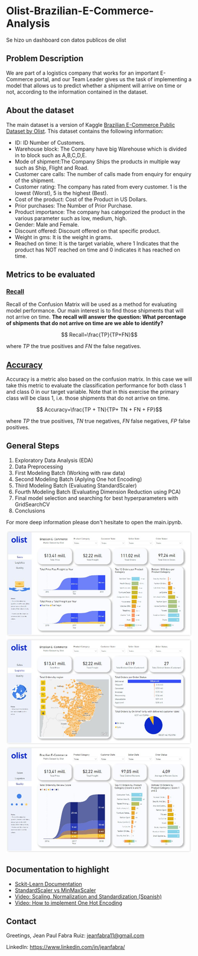 # Olist-Brazilian-E-Commerce-Analysis
Se hizo un dashboard con datos publicos de olist

## Problem Description
We are part of a logistics company that works for an important E-Commerce portal, and our Team Leader gives us the task of implementing a model that allows us to predict
whether a shipment will arrive on time or not, according to the 
information contained in the dataset.

## About the dataset

The main dataset is a version of Kaggle [Brazilian E-Commerce Public Dataset by Olist](https://www.kaggle.com/datasets/olistbr/brazilian-ecommerce). This dataset contains the following information:

* ID: ID Number of Customers.
* Warehouse block: The Company have big Warehouse which is divided in to block such as A,B,C,D,E.
* Mode of shipment:The Company Ships the products in multiple way such as Ship, Flight and Road.
* Customer care calls: The number of calls made from enquiry for enquiry of the shipment.
* Customer rating: The company has rated from every customer. 1 is the lowest (Worst), 5 is the highest (Best).
* Cost of the product: Cost of the Product in US Dollars.
* Prior purchases: The Number of Prior Purchase.
* Product importance: The company has categorized the product in the various parameter such as low, medium, high.
* Gender: Male and Female.
* Discount offered: Discount offered on that specific product.
* Weight in gms: It is the weight in grams.
* Reached on time: It is the target variable, where 1 Indicates that the product has NOT reached on time and 0 indicates it has reached on time.

## Metrics to be evaluated

### [Recall](https://scikit-learn.org/stable/modules/generated/sklearn.metrics.recall_score.html)

Recall of the Confusion Matrix will be used as a method for evaluating model performance. Our main interest is to find those shipments that will not arrive on time. **The recall will answer the question: 
What percentage of shipments that do not arrive on time are we able to identify?**

$$ Recall=\frac{TP}{TP+FN}$$

where $TP$ the true positives and $FN$ the false negatives.

## [Accuracy](https://scikit-learn.org/stable/modules/generated/sklearn.metrics.accuracy_score.html)

Accuracy is a metric also based on the confusion matrix. In this case we will take this metric to evaluate the classification performance for both class 1 and class
0 in our target variable. Note that in this exercise the primary class will be class 1, i.e. those shipments that do not arrive on time.

$$ Accuracy=\frac{TP + TN}{TP+ TN + FN + FP}$$

where $TP$ the true positives, $TN$ true negatives, $FN$ false negatives, $FP$ false positives.

## General Steps

1. Exploratory Data Analysis (EDA)
2. Data Preprocessing
3. First Modeling Batch (Working with raw data)
4. Second Modeling Batch (Aplying One hot Encoding)
5. Third Modeling Batch (Evaluating StandardScaler)
6. Fourth Modeling Batch (Evaluating Dimension Reduction using PCA)
7. Final model selection and searching for best hyperparameters with GridSearchCV
8. Conclusions

For more deep information please don't hesitate to open the main.ipynb.

![image](_src/olist1.JPG)<br>
![image](_src/olist2.JPG)<br>
![image](_src/olist3.JPG)<br>


## Documentation to highlight

* [Sckit-Learn Documentation](https://scikit-learn.org/stable/index.html#)
* [StandardScaler vs MinMaxScaler](https://stackoverflow.com/questions/61255108/python-numpy-ravel-function-not-flattening-array)
* [Video: Scaling, Normalization and Standardization (Spanish)](https://www.youtube.com/watch?v=-VuR14Qyl7E&lc=UgyGv3R3K4siP3YPgLh4AaABAg.9gDcR4wNAti9gDnlbOEOx4)
* [Video: How to implement One Hot Encoding](https://www.youtube.com/watch?v=InZ0n2knz1E&lc=UgymfF3vTXC8PFTFOZR4AaABAg.9gAv8UJZvWe9gBrEABT8oV)

## Contact

Greetings,
Jean Paul Fabra Ruiz: jeanfabra11@gmail.com 

LinkedIn: https://www.linkedin.com/in/jeanfabra/
